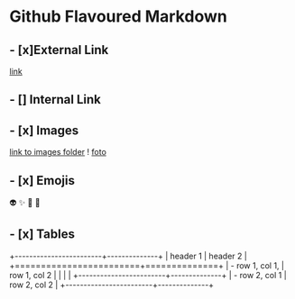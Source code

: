 # Github Flavoured Markdown 

## - [x]External Link
[link](https://help.github.com/en)

## - [] Internal Link


## - [x] Images
[link to images folder](/images)
! [foto](/images/hamboy.jpg)


## - [x] Emojis 

👽 ✨ 🌝 🍤 
 

## - [x] Tables

+------------------------+--------------+
|        header 1        |   header 2   |
+========================+==============+
| - row 1, col 1,        | row 1, col 2 |
|                        |              |
+------------------------+--------------+
| - row 2, col 1         | row 2, col 2 |
+------------------------+--------------+
